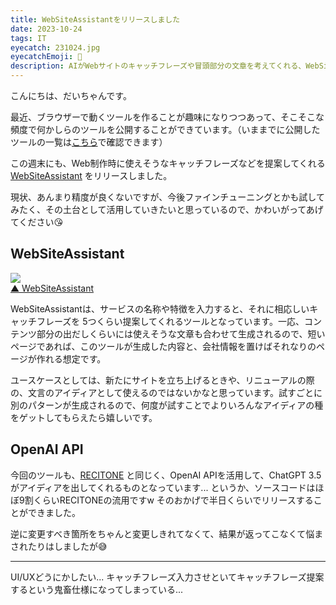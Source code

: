 ```yaml
---
title: WebSiteAssistantをリリースしました
date: 2023-10-24
tags: IT
eyecatch: 231024.jpg
eyecatchEmoji: 🎉
description: AIがWebサイトのキャッチフレーズや冒頭部分の文章を考えてくれる、WebSiteAssistantというサービスをリリースしました！
---
```


こんにちは、だいちゃんです。

最近、ブラウザーで動くツールを作ることが趣味になりつつあって、そこそこな頻度で何かしらのツールを公開することができています。（いままでに公開したツールの一覧は[こちら](https://app.udcxx.me/)で確認できます）

この週末にも、Web制作時に使えそうなキャッチフレーズなどを提案してくれる [WebSiteAssistant](https://app.udcxx.me/websiteassistant/) をリリースしました。

現状、あんまり精度が良くないですが、今後ファインチューニングとかも試してみたく、その土台として活用していきたいと思っているので、かわいがってあげてください😘

## WebSiteAssistant

[![](/images/231024.jpg)](https://app.udcxx.me/websiteassistant/)    
[▲ WebSiteAssistant](https://app.udcxx.me/websiteassistant/)

WebSiteAssistantは、サービスの名称や特徴を入力すると、それに相応しいキャッチフレーズを 5つくらい提案してくれるツールとなっています。一応、コンテンツ部分の出だしくらいには使えそうな文章も合わせて生成されるので、短いページであれば、このツールが生成した内容と、会社情報を置けばそれなりのページが作れる想定です。

ユースケースとしては、新たにサイトを立ち上げるときや、リニューアルの際の、文言のアイディアとして使えるのではないかなと思っています。試すごとに別のパターンが生成されるので、何度が試すことでよりいろんなアイディアの種をゲットしてもらえたら嬉しいです。


## OpenAI API

今回のツールも、[RECITONE](https://app.udcxx.me/recitone/) と同じく、OpenAI APIを活用して、ChatGPT 3.5がアイディアを出してくれるものとなっています... というか、ソースコードはほぼ9割くらいRECITONEの流用ですw そのおかげで半日くらいでリリースすることができました。

逆に変更すべき箇所をちゃんと変更しきれてなくて、結果が返ってこなくて悩まされたりはしましたが😅

---

UI/UXどうにかしたい... キャッチフレーズ入力させといてキャッチフレーズ提案するという鬼畜仕様になってしまっている...